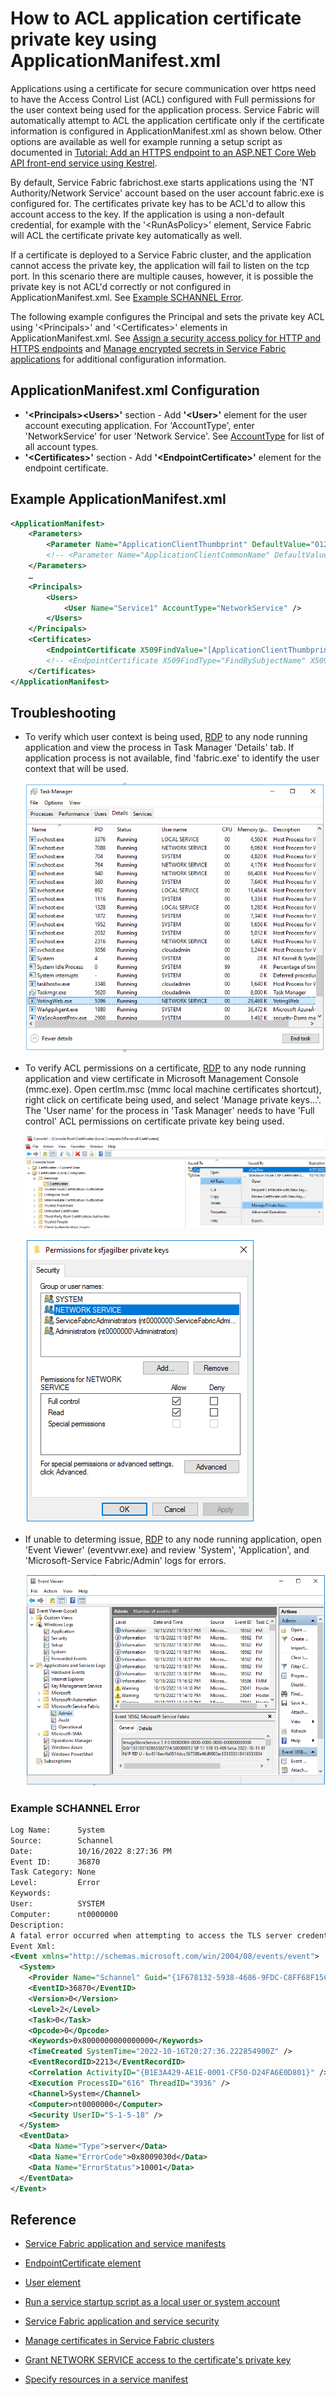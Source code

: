 # How to ACL application certificate private key using ApplicationManifest.xml

Applications using a certificate for secure communication over https need to have the Access Control List (ACL) configured with Full permissions for the user context being used for the application process. Service Fabric will automatically attempt to ACL the application certificate only if the certificate information is configured in ApplicationManifest.xml as shown below. Other options are available as well for example running a setup script as documented in [Tutorial: Add an HTTPS endpoint to an ASP.NET Core Web API front-end service using Kestrel](https://learn.microsoft.com/azure/service-fabric/service-fabric-tutorial-dotnet-app-enable-https-endpoint).

By default, Service Fabric fabrichost.exe starts applications using the 'NT Authority/Network Service' account based on the user account fabric.exe is configured for. The certificates private key has to be ACL'd to allow this account access to the key. If the application is using a non-default credential, for example with the '&lt;RunAsPolicy&gt;' element, Service Fabric will ACL the certificate private key automatically as well. 

If a certificate is deployed to a Service Fabric cluster, and the application cannot access the private key, the application will fail to listen on the tcp port. In this scenario there are multiple causes, however, it is possible the private key is not ACL'd correctly or not configured in ApplicationManifest.xml. See [Example SCHANNEL Error](#example-schannel-error).

The following example configures the Principal and sets the private key ACL using '&lt;Principals&gt;' and '&lt;Certificates&gt;' elements in ApplicationManifest.xml. See [Assign a security access policy for HTTP and HTTPS endpoints](https://learn.microsoft.com/azure/service-fabric/service-fabric-assign-policy-to-endpoint) and [Manage encrypted secrets in Service Fabric applications](https://docs.microsoft.com/azure/service-fabric/service-fabric-application-secret-management)
 for additional configuration information.

## ApplicationManifest.xml Configuration

- **'&lt;Principals&gt;&lt;Users&gt;'** section - Add **'&lt;User&gt;'** element for the user account executing application. For 'AccountType', enter 'NetworkService' for user 'Network Service'. See [AccountType](https://learn.microsoft.com/azure/service-fabric/service-fabric-service-model-schema-elements#accounttype) for list of all account types.
- **'&lt;Certificates&gt;'** section - Add **'&lt;EndpointCertificate&gt;'** element for the endpoint certificate.

## Example ApplicationManifest.xml

```xml
<ApplicationManifest>
	<Parameters>
		<Parameter Name="ApplicationClientThumbprint" DefaultValue="012345678901234567890123456789" />
		<!-- <Parameter Name="ApplicationClientCommonName" DefaultValue="*.contoso.com" /> -->
	</Parameters>
	…
	<Principals>
		<Users>
			<User Name="Service1" AccountType="NetworkService" />
		</Users>
	</Principals>
	<Certificates>
		<EndpointCertificate X509FindValue="[ApplicationClientThumbprint]" Name="WebAdminCert" />
		<!-- <EndpointCertificate X509FindType="FindBySubjectName" X509FindValue="[ApplicationClientCommonName]" Name="WebAdminCert" /> -->
	</Certificates>
</ApplicationManifest>
```

## Troubleshooting

- To verify which user context is being used, [RDP](https://docs.microsoft.com/azure/service-fabric/service-fabric-cluster-remote-connect-to-azure-cluster-node) to any node running application and view the process in Task Manager 'Details' tab. If application process is not available, find 'fabric.exe' to identify the user context that will be used.

  ![](../media/task-manager-user-context.png)

- To verify ACL permissions on a certificate, [RDP](https://docs.microsoft.com/azure/service-fabric/service-fabric-cluster-remote-connect-to-azure-cluster-node) to any node running application and view certificate in Microsoft Management Console (mmc.exe). Open certlm.msc (mmc local machine certificates shortcut), right click on certificate being used, and select 'Manage private keys...'. The 'User name' for the process in 'Task Manager' needs to have 'Full control' ACL permissions on certificate private key being used.

  ![](../media/certlm-manage-private-keys.png)

  ![](../media/certlm-certificate-acl.png)

- If unable to determing issue, [RDP](https://docs.microsoft.com/azure/service-fabric/service-fabric-cluster-remote-connect-to-azure-cluster-node) to any node running application, open 'Event Viewer' (eventvwr.exe) and review 'System', 'Application', and 'Microsoft-Service Fabric/Admin' logs for errors.

  ![](../media/eventvwr-microsoft-service-fabric.png)

### Example SCHANNEL Error

```xml
Log Name:      System
Source:        Schannel
Date:          10/16/2022 8:27:36 PM
Event ID:      36870
Task Category: None
Level:         Error
Keywords:      
User:          SYSTEM
Computer:      nt0000000
Description:
A fatal error occurred when attempting to access the TLS server credential private key. The error code returned from the cryptographic module is 0x8009030D. The internal error state is 10001.
Event Xml:
<Event xmlns="http://schemas.microsoft.com/win/2004/08/events/event">
  <System>
    <Provider Name="Schannel" Guid="{1F678132-5938-4686-9FDC-C8FF68F15C85}" />
    <EventID>36870</EventID>
    <Version>0</Version>
    <Level>2</Level>
    <Task>0</Task>
    <Opcode>0</Opcode>
    <Keywords>0x8000000000000000</Keywords>
    <TimeCreated SystemTime="2022-10-16T20:27:36.222854900Z" />
    <EventRecordID>2213</EventRecordID>
    <Correlation ActivityID="{B1E3A429-AE1E-0001-CF50-D24FA6E0D801}" />
    <Execution ProcessID="616" ThreadID="3936" />
    <Channel>System</Channel>
    <Computer>nt0000000</Computer>
    <Security UserID="S-1-5-18" />
  </System>
  <EventData>
    <Data Name="Type">server</Data>
    <Data Name="ErrorCode">0x8009030d</Data>
    <Data Name="ErrorStatus">10001</Data>
  </EventData>
</Event>
```

## Reference

- [Service Fabric application and service manifests](https://learn.microsoft.com/azure/service-fabric/service-fabric-application-and-service-manifests)
- [EndpointCertificate element](https://learn.microsoft.com/azure/service-fabric/service-fabric-service-model-schema-elements#endpointcertificate)
- [User element](https://learn.microsoft.com/azure/service-fabric/service-fabric-service-model-schema-elements#user-element)
- [Run a service startup script as a local user or system account](https://learn.microsoft.com/azure/service-fabric/service-fabric-run-script-at-service-startup)

- [Service Fabric application and service security](https://learn.microsoft.com/azure/service-fabric/service-fabric-application-and-service-security)
- [Manage certificates in Service Fabric clusters](https://learn.microsoft.com/azure/service-fabric/cluster-security-certificate-management)
- [Grant NETWORK SERVICE access to the certificate's private key](https://learn.microsoft.com/azure/service-fabric/service-fabric-tutorial-dotnet-app-enable-https-endpoint#grant-network-service-access-to-the-certificates-private-key)
- [Specify resources in a service manifest](https://learn.microsoft.com/azure/service-fabric/service-fabric-service-manifest-resources)
